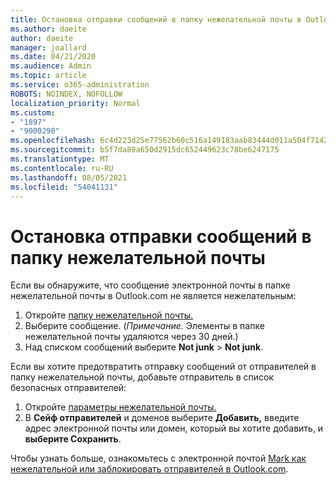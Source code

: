 ```yaml
---
title: Остановка отправки сообщений в папку нежелательной почты в Outlook.com
ms.author: daeite
author: daeite
manager: joallard
ms.date: 04/21/2020
ms.audience: Admin
ms.topic: article
ms.service: o365-administration
ROBOTS: NOINDEX, NOFOLLOW
localization_priority: Normal
ms.custom:
- "1897"
- "9000290"
ms.openlocfilehash: 6c4d223d25e77562b60c516a149183aab83444d011a504f71424479792c97cfa
ms.sourcegitcommit: b5f7da89a650d2915dc652449623c78be6247175
ms.translationtype: MT
ms.contentlocale: ru-RU
ms.lasthandoff: 08/05/2021
ms.locfileid: "54041131"
---
```

# <a name="stop-messages-from-going-to-your-junk-email-folder"></a>Остановка отправки сообщений в папку нежелательной почты

Если вы обнаружите, что сообщение электронной почты в папке нежелательной почты в Outlook.com не является нежелательным:

1. Откройте [папку нежелательной почты.](https://outlook.live.com/mail/junkemail)
1. Выберите сообщение. (*Примечание.* Элементы в папке нежелательной почты удаляются через 30 дней.)
1. Над списком сообщений выберите **Not junk**  >  **Not junk**.

Если вы хотите предотвратить отправку сообщений от отправителей в папку нежелательной почты, добавьте отправитель в список безопасных отправителей:

1. Откройте [параметры нежелательной почты.](https://go.microsoft.com/fwlink/?linkid=2035804)
1. В **Сейф отправителей** и доменов выберите **Добавить,** введите адрес электронной почты или домен, который вы хотите добавить, и **выберите Сохранить**.

Чтобы узнать больше, ознакомьтесь с электронной почтой [Mark как нежелательной или заблокировать отправителей в Outlook.com](https://support.office.com/article/a3ece97b-82f8-4a5e-9ac3-e92fa6427ae4?wt.mc_id=Office_Outlook_com_Alchemy).
